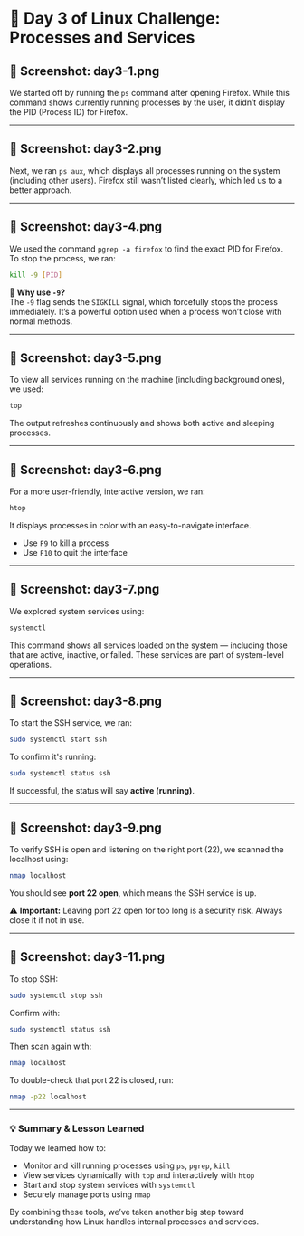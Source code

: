 # 📅 Day 3 of Linux Challenge: Processes and Services

## 📸 Screenshot: day3-1.png
We started off by running the `ps` command after opening Firefox. While this command shows currently running processes by the user, it didn’t display the PID (Process ID) for Firefox.

---

## 📸 Screenshot: day3-2.png
Next, we ran `ps aux`, which displays all processes running on the system (including other users). Firefox still wasn’t listed clearly, which led us to a better approach.

---

## 📸 Screenshot: day3-4.png
We used the command `pgrep -a firefox` to find the exact PID for Firefox.  
To stop the process, we ran:

```bash
kill -9 [PID]
```

🔹 **Why use `-9`?**  
The `-9` flag sends the `SIGKILL` signal, which forcefully stops the process immediately. It’s a powerful option used when a process won’t close with normal methods.

---

## 📸 Screenshot: day3-5.png
To view all services running on the machine (including background ones), we used:

```bash
top
```

The output refreshes continuously and shows both active and sleeping processes.

---

## 📸 Screenshot: day3-6.png
For a more user-friendly, interactive version, we ran:

```bash
htop
```

It displays processes in color with an easy-to-navigate interface.  
- Use `F9` to kill a process  
- Use `F10` to quit the interface

---

## 📸 Screenshot: day3-7.png
We explored system services using:

```bash
systemctl
```

This command shows all services loaded on the system — including those that are active, inactive, or failed. These services are part of system-level operations.

---

## 📸 Screenshot: day3-8.png
To start the SSH service, we ran:

```bash
sudo systemctl start ssh
```

To confirm it's running:

```bash
sudo systemctl status ssh
```

If successful, the status will say **active (running)**.

---

## 📸 Screenshot: day3-9.png
To verify SSH is open and listening on the right port (22), we scanned the localhost using:

```bash
nmap localhost
```

You should see **port 22 open**, which means the SSH service is up.

⚠️ **Important:** Leaving port 22 open for too long is a security risk. Always close it if not in use.

---

## 📸 Screenshot: day3-11.png
To stop SSH:

```bash
sudo systemctl stop ssh
```

Confirm with:

```bash
sudo systemctl status ssh
```

Then scan again with:

```bash
nmap localhost
```

To double-check that port 22 is closed, run:

```bash
nmap -p22 localhost
```

---

### 💡 Summary & Lesson Learned
Today we learned how to:
- Monitor and kill running processes using `ps`, `pgrep`, `kill`
- View services dynamically with `top` and interactively with `htop`
- Start and stop system services with `systemctl`
- Securely manage ports using `nmap`

By combining these tools, we’ve taken another big step toward understanding how Linux handles internal processes and services.